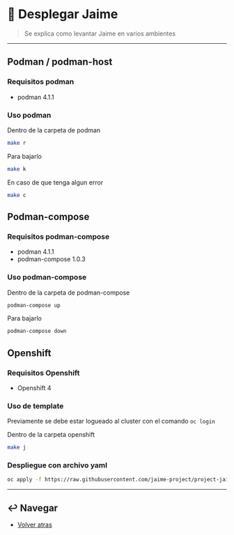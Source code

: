 # :tada: Desplegar Jaime

> Se explica como levantar Jaime en varios ambientes

---

## Podman / podman-host

### Requisitos podman

* podman 4.1.1

### Uso podman

Dentro de la carpeta de podman

```sh
make r
```

Para bajarlo

```sh
make k
```

En caso de que tenga algun error

```sh
make c
```

## Podman-compose

### Requisitos podman-compose

* podman 4.1.1
* podman-compose 1.0.3

### Uso podman-compose

Dentro de la carpeta de podman-compose

```sh
podman-compose up
```

Para bajarlo

```sh
podman-compose down
```

## Openshift

### Requisitos Openshift

* Openshift 4

### Uso de template

Previamente se debe estar logueado al cluster con el comando `oc login`

Dentro de la carpeta openshift

```sh
make j
```

### Despliegue con archivo yaml

```sh
oc apply -f https://raw.githubusercontent.com/jaime-project/project-jaime-deploy/master/openshift/jaime.yaml
```

---

## :leftwards_arrow_with_hook: Navegar

* [Volver atras](../README.md)

